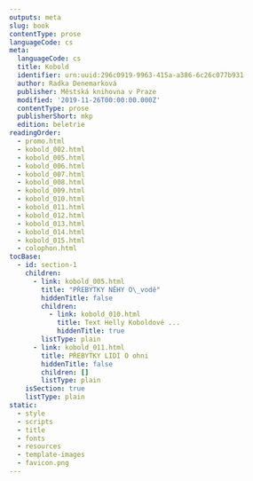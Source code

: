```yaml
---
outputs: meta
slug: book
contentType: prose
languageCode: cs
meta:
  languageCode: cs
  title: Kobold
  identifier: urn:uuid:296c0919-9963-415a-a386-6c26c077b931
  author: Radka Denemarková
  publisher: Městská knihovna v Praze
  modified: '2019-11-26T00:00:00.000Z'
  contentType: prose
  publisherShort: mkp
  edition: beletrie
readingOrder:
  - promo.html
  - kobold_002.html
  - kobold_005.html
  - kobold_006.html
  - kobold_007.html
  - kobold_008.html
  - kobold_009.html
  - kobold_010.html
  - kobold_011.html
  - kobold_012.html
  - kobold_013.html
  - kobold_014.html
  - kobold_015.html
  - colophon.html
tocBase:
  - id: section-1
    children:
      - link: kobold_005.html
        title: "PŘEBYTKY NĚHY O\_vodě"
        hiddenTitle: false
        children:
          - link: kobold_010.html
            title: Text Helly Koboldové ...
            hiddenTitle: true
        listType: plain
      - link: kobold_011.html
        title: PŘEBYTKY LIDÍ O ohni
        hiddenTitle: false
        children: []
        listType: plain
    isSection: true
    listType: plain
static:
  - style
  - scripts
  - title
  - fonts
  - resources
  - template-images
  - favicon.png
---
```

